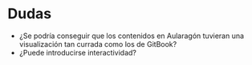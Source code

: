 # Dudas

* ¿Se podría conseguir que los contenidos en Aularagón tuvieran una visualización tan currada como los de GitBook?
* ¿Puede introducirse interactividad?